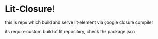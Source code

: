 # Lit-Closure!

this is repo which build and serve lit-element via google closure compiler

its require custom build of lit repository, check the package.json
